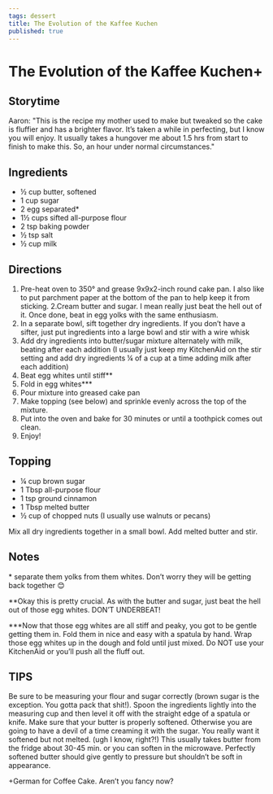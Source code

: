 ```yaml
---
tags: dessert
title: The Evolution of the Kaffee Kuchen
published: true
---
```


# The Evolution of the Kaffee Kuchen+

## Storytime
Aaron: "This is the recipe my mother used to make but tweaked so the cake is fluffier and has a brighter flavor.  It’s taken a while in perfecting, but I know you will enjoy. It usually takes a hungover me about 1.5 hrs from start to finish to make this.  So, an hour under normal circumstances."


## Ingredients
- ½ cup butter, softened   
- 1 cup sugar
- 2 egg separated\* 
- 1½ cups sifted all-purpose flour
- 2 tsp baking powder
- ½ tsp salt
- ½ cup milk

## Directions
1. Pre-heat oven to 350° and grease 9x9x2-inch round cake pan.  I also like to put parchment paper at the bottom of the pan to help keep it from sticking.
2.Cream butter and sugar.  I mean really just beat the hell out of it.  Once done, beat in egg yolks with the same enthusiasm.  
3. In a separate bowl, sift together dry ingredients.  If you don’t have a sifter, just put ingredients into a large bowl and stir with a wire whisk
4. Add dry ingredients into butter/sugar mixture alternately with milk, beating after each addition (I usually just keep my KitchenAid on the stir setting and add dry ingredients ¼ of a cup at a time adding milk after each addition)
5. Beat egg whites until stiff\*\*
6. Fold in egg whites\*\*\*
7. Pour mixture into greased cake pan
8. Make topping (see below) and sprinkle evenly across the top of the mixture.
9. Put into the oven and bake for 30 minutes or until a toothpick comes out clean.
10. Enjoy!

## Topping
- ¼ cup brown sugar
- 1 Tbsp all-purpose flour
- 1 tsp ground cinnamon
- 1 Tbsp melted butter
- ½ cup of chopped nuts (I usually use walnuts or pecans)

Mix all dry ingredients together in a small bowl.  Add melted butter and stir.

## Notes
\* separate them yolks from them whites.  Don’t worry they will be getting back together 😊

\*\*Okay this is pretty crucial.  As with the butter and sugar, just beat the hell out of those egg whites.  DON’T UNDERBEAT!

\*\*\*Now that those egg whites are all stiff and peaky, you got to be gentle getting them in.  Fold them in nice and easy with a spatula by hand.  Wrap those egg whites up in the dough and fold until just mixed. Do NOT use your KitchenAid or you’ll push all the fluff out.


## TIPS
Be sure to be measuring your flour and sugar correctly (brown sugar is the exception. You gotta pack that shit!).  Spoon the ingredients lightly into the measuring cup and then level it off with the straight edge of a spatula or knife.
Make sure that your butter is properly softened.  Otherwise you are going to have a devil of a time creaming it with the sugar.  You really want it softened but not melted. (ugh I know, right?!)  This usually takes butter from the fridge about 30-45 min. or you can soften in the microwave.  Perfectly softened butter should give gently to pressure but shouldn’t be soft in appearance.


+German for Coffee Cake.  Aren’t you fancy now?
